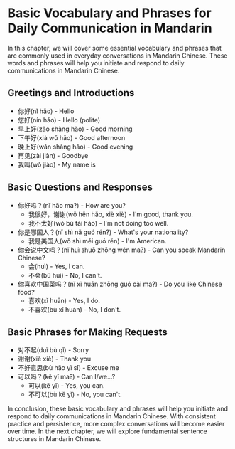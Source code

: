 Basic Vocabulary and Phrases for Daily Communication in Mandarin
=========================================================================================================================

In this chapter, we will cover some essential vocabulary and phrases that are commonly used in everyday conversations in Mandarin Chinese. These words and phrases will help you initiate and respond to daily communications in Mandarin Chinese.

Greetings and Introductions
---------------------------

* 你好(nǐ hǎo) - Hello
* 您好(nín hǎo) - Hello (polite)
* 早上好(zǎo shàng hǎo) - Good morning
* 下午好(xià wǔ hǎo) - Good afternoon
* 晚上好(wǎn shàng hǎo) - Good evening
* 再见(zài jiàn) - Goodbye
* 我叫(wǒ jiào) - My name is

Basic Questions and Responses
-----------------------------

* 你好吗？(nǐ hǎo ma?) - How are you?
  * 我很好，谢谢(wǒ hěn hǎo, xiè xiè) - I'm good, thank you.
  * 我不太好(wǒ bù tài hǎo) - I'm not doing too well.
* 你是哪国人？(nǐ shì nǎ guó rén?) - What's your nationality?
  * 我是美国人(wǒ shì měi guó rén) - I'm American.
* 你会说中文吗？(nǐ huì shuō zhōng wén ma?) - Can you speak Mandarin Chinese?
  * 会(huì) - Yes, I can.
  * 不会(bú huì) - No, I can't.
* 你喜欢中国菜吗？(nǐ xǐ huān zhōng guó cài ma?) - Do you like Chinese food?
  * 喜欢(xǐ huān) - Yes, I do.
  * 不喜欢(bù xǐ huān) - No, I don't.

Basic Phrases for Making Requests
---------------------------------

* 对不起(duì bù qǐ) - Sorry
* 谢谢(xiè xiè) - Thank you
* 不好意思(bù hǎo yì sī) - Excuse me
* 可以吗？(kě yǐ ma?) - Can I/we...?
  * 可以(kě yǐ) - Yes, you can.
  * 不可以(bù kě yǐ) - No, you can't.

In conclusion, these basic vocabulary and phrases will help you initiate and respond to daily communications in Mandarin Chinese. With consistent practice and persistence, more complex conversations will become easier over time. In the next chapter, we will explore fundamental sentence structures in Mandarin Chinese.
